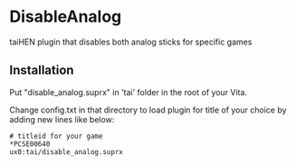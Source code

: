 # DisableAnalog
taiHEN plugin that disables both analog sticks for specific games

Installation
--------------------------------------------------------------------------------

Put "disable_analog.suprx" in 'tai' folder in the root of your Vita.

Change config.txt in that directory to load plugin for title of your choice by adding new lines like below:

```text
# titleid for your game
*PCSE00640
ux0:tai/disable_analog.suprx
```
